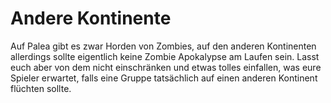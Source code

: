 # Andere Kontinente

Auf Palea gibt es zwar Horden von Zombies, auf den anderen Kontinenten allerdings sollte eigentlich keine Zombie Apokalypse am Laufen sein. Lasst euch aber von dem nicht einschränken und etwas tolles einfallen, was eure Spieler erwartet, falls eine Gruppe tatsächlich auf einen anderen Kontinent flüchten sollte.

